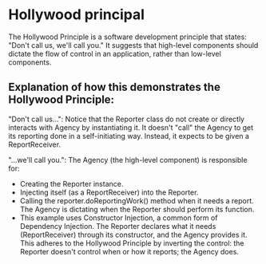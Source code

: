 # Hollywood principal
The Hollywood Principle is a software development principle that states: "Don't call us, we'll call you." 
It suggests that high-level components should dictate the flow of control in an application, rather than low-level components.

## Explanation of how this demonstrates the Hollywood Principle:
"Don't call us...": Notice that the Reporter class do not create or directly interacts with Agency by instantiating it. It doesn't "call" the Agency to get its reporting done in a self-initiating way. Instead, it expects to be given a ReportReceiver.

"...we'll call you.": The Agency (the high-level component) is responsible for:
- Creating the Reporter instance.
- Injecting itself (as a ReportReceiver) into the Reporter.
- Calling the reporter.doReportingWork() method when it needs a report. The Agency is dictating when the Reporter should perform its function.
- This example uses Constructor Injection, a common form of Dependency Injection. The Reporter declares what it needs (ReportReceiver) through its constructor, and the Agency provides it. This adheres to the Hollywood Principle by inverting the control: the Reporter doesn't control when or how it reports; the Agency does.